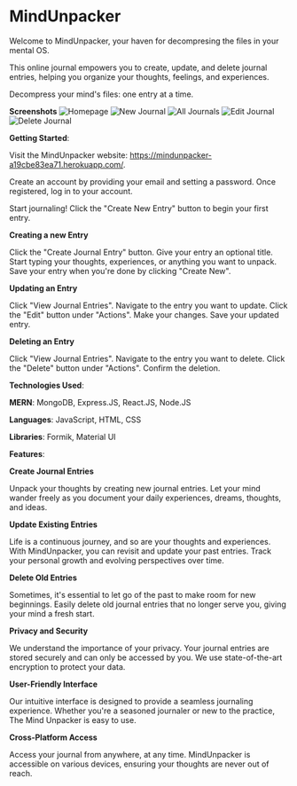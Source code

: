 # MindUnpacker

Welcome to MindUnpacker, your haven for decompresing the files in your mental OS. 

This online journal empowers you to create, update, and delete journal entries, helping you organize your thoughts, feelings, and experiences. 

Decompress your mind's files: one entry at a time.

**Screenshots**
![Homepage](https://github.com/jasonjjiang/mindunpacker/assets/124200590/0b69f08e-19ee-4386-9e74-aa6fdfb8331e)
![New Journal](https://github.com/jasonjjiang/mindunpacker/assets/124200590/9c98bdf8-dc19-4167-b47b-69bbbd12bbdb)
![All Journals](https://github.com/jasonjjiang/mindunpacker/assets/124200590/e2e8a69b-54ca-4ba6-b5c5-abf474ab0f40)
![Edit Journal](https://github.com/jasonjjiang/mindunpacker/assets/124200590/fc1ffec6-b802-4b8f-8df5-ea781f7d4f64)
![Delete Journal](https://github.com/jasonjjiang/mindunpacker/assets/124200590/5863931b-9e91-4cd3-8b6f-5af5da2b5f34)

**Getting Started**:

Visit the MindUnpacker website: https://mindunpacker-a19cbe83ea71.herokuapp.com/.

Create an account by providing your email and setting a password. Once registered, log in to your account.

Start journaling! Click the "Create New Entry" button to begin your first entry.

**Creating a new Entry**

Click the "Create Journal Entry" button. Give your entry an optional title. Start typing your thoughts, experiences, or anything you want to unpack. Save your entry when you're done by clicking "Create New".

**Updating an Entry**

Click "View Journal Entries". Navigate to the entry you want to update. Click the "Edit" button under "Actions". Make your changes. Save your updated entry.

**Deleting an Entry**

Click "View Journal Entries". Navigate to the entry you want to delete. Click the "Delete" button under "Actions". Confirm the deletion.

**Technologies Used**:

**MERN**: MongoDB, Express.JS, React.JS, Node.JS

**Languages**: JavaScript, HTML, CSS

**Libraries**: Formik, Material UI

**Features**:

**Create Journal Entries**

Unpack your thoughts by creating new journal entries. Let your mind wander freely as you document your daily experiences, dreams, thoughts, and ideas. 

**Update Existing Entries**

Life is a continuous journey, and so are your thoughts and experiences. With MindUnpacker, you can revisit and update your past entries. Track your personal growth and evolving perspectives over time.

**Delete Old Entries**

Sometimes, it's essential to let go of the past to make room for new beginnings. Easily delete old journal entries that no longer serve you, giving your mind a fresh start.

**Privacy and Security**

We understand the importance of your privacy. Your journal entries are stored securely and can only be accessed by you. We use state-of-the-art encryption to protect your data.

**User-Friendly Interface**

Our intuitive interface is designed to provide a seamless journaling experience. Whether you're a seasoned journaler or new to the practice, The Mind Unpacker is easy to use.

**Cross-Platform Access**

Access your journal from anywhere, at any time. MindUnpacker is accessible on various devices, ensuring your thoughts are never out of reach.


